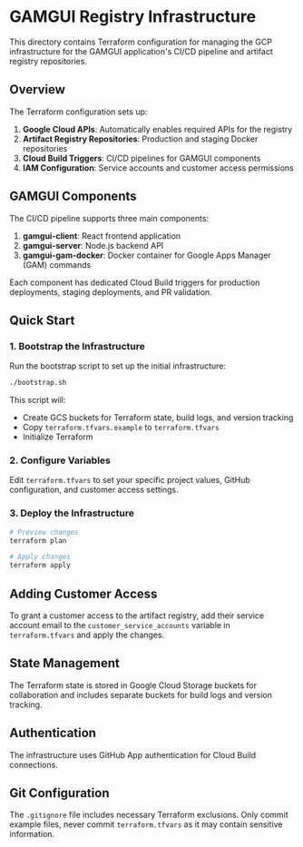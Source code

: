 # GAMGUI Registry Infrastructure

This directory contains Terraform configuration for managing the GCP infrastructure for the GAMGUI application's CI/CD pipeline and artifact registry repositories.

## Overview

The Terraform configuration sets up:

1. **Google Cloud APIs**: Automatically enables required APIs for the registry
2. **Artifact Registry Repositories**: Production and staging Docker repositories
3. **Cloud Build Triggers**: CI/CD pipelines for GAMGUI components
4. **IAM Configuration**: Service accounts and customer access permissions

## GAMGUI Components

The CI/CD pipeline supports three main components:

1. **gamgui-client**: React frontend application
2. **gamgui-server**: Node.js backend API
3. **gamgui-gam-docker**: Docker container for Google Apps Manager (GAM) commands

Each component has dedicated Cloud Build triggers for production deployments, staging deployments, and PR validation.

## Quick Start

### 1. Bootstrap the Infrastructure

Run the bootstrap script to set up the initial infrastructure:

```bash
./bootstrap.sh
```

This script will:
- Create GCS buckets for Terraform state, build logs, and version tracking
- Copy `terraform.tfvars.example` to `terraform.tfvars`
- Initialize Terraform

### 2. Configure Variables

Edit `terraform.tfvars` to set your specific project values, GitHub configuration, and customer access settings.

### 3. Deploy the Infrastructure

```bash
# Preview changes
terraform plan

# Apply changes
terraform apply
```

## Adding Customer Access

To grant a customer access to the artifact registry, add their service account email to the `customer_service_accounts` variable in `terraform.tfvars` and apply the changes.

## State Management

The Terraform state is stored in Google Cloud Storage buckets for collaboration and includes separate buckets for build logs and version tracking.

## Authentication

The infrastructure uses GitHub App authentication for Cloud Build connections.

## Git Configuration

The `.gitignore` file includes necessary Terraform exclusions. Only commit example files, never commit `terraform.tfvars` as it may contain sensitive information.
